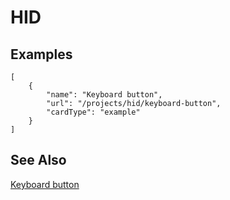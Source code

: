 # HID

## Examples

```codecard
[
    {
        "name": "Keyboard button",
        "url": "/projects/hid/keyboard-button",
        "cardType": "example"
    }
]
```

## See Also

[Keyboard button](/projects/hid/keyboard-button)
